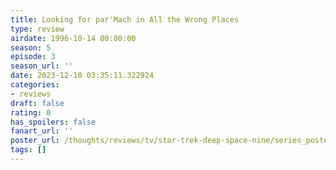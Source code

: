 ```yaml
---
title: Looking for par'Mach in All the Wrong Places
type: review
airdate: 1996-10-14 00:00:00
season: 5
episode: 3
season_url: ''
date: 2023-12-10 03:35:11.322924
categories:
- reviews
draft: false
rating: 0
has_spoilers: false
fanart_url: ''
poster_url: /thoughts/reviews/tv/star-trek-deep-space-nine/series_poster.jpg
tags: []
---
```


